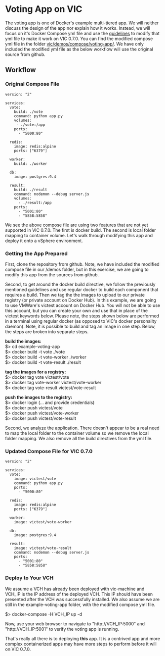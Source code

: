 # Voting App on VIC

The [voting app](https://github.com/docker/example-voting-app) is one of Docker's example multi-tiered app.  We will neither discuss the design of the app nor explain how it works.  Instead, we will focus on it's Docker Compose yml file and use the [guidelines](README.md) to modify that yml file to make it work on VIC 0.7.0.  You can find the modified compose yml file in the folder [vic/demos/compose/voting-app/](../../demos/compose/voting-app).  We have only included the modified yml file as the below workflow will use the original source from github.

## Workflow

### Original Compose File

```
version: "2"

services:
  vote:
    build: ./vote
    command: python app.py
    volumes:
     - ./vote:/app
    ports:
      - "5000:80"

  redis:
    image: redis:alpine
    ports: ["6379"]

  worker:
    build: ./worker

  db:
    image: postgres:9.4

  result:
    build: ./result
    command: nodemon --debug server.js
    volumes:
      - ./result:/app
    ports:
      - "5001:80"
      - "5858:5858"
```

We see the above compose file are using two features that are not yet supported in VIC 0.7.0.  The first is docker build.  The second is local folder mapping to container volume.  Let's walk through modifying this app and deploy it onto a vSphere environment.

### Getting the App Prepared

First, clone the repository from github.  Note, we have included the modified compose file in our /demos folder, but in this exercise, we are going to modify this app from the sources from github.

Second, to get around the docker build directive, we follow the previously mentioned guidelines and use regular docker to build each component that requires a build.  Then we tag the the images to upload to our private registry (or private account on Docker Hub).  In this example, we are going to use VMWare's victest account on Docker Hub.  You will not be able to use this account, but you can create your own and use that in place of the victest keywords below.  Please note, the steps shown below are performed in a terminal using regular docker (as opposed to VIC's docker personality daemon).  Note, it is possible to build and tag an image in one step.  Below, the steps are broken into separate steps.

**build the images:**  
$> cd example-voting-app  
$> docker build -t vote ./vote  
$> docker build -t vote-worker ./worker  
$> docker build -t vote-result ./result  

**tag the images for a registry:**  
$> docker tag vote victest/vote  
$> docker tag vote-worker victest/vote-worker  
$> docker tag vote-result victest/vote-result  

**push the images to the registry:**  
$> docker login (... and provide credentials)  
$> docker push victest/vote  
$> docker push victest/vote-worker  
$> docker push victest/vote-result  

Second, we analyze the application.  There doesn't appear to be a real need to map the local folder to the container volume so we remove the local folder mapping.  We also remove all the build directives from the yml file.

### Updated Compose File for VIC 0.7.0

```
version: "2"

services:
  vote:
    image: victest/vote
    command: python app.py
    ports:
      - "5000:80"

  redis:
    image: redis:alpine
    ports: ["6379"]

  worker:
    image: victest/vote-worker

  db:
    image: postgres:9.4

  result:
    image: victest/vote-result
    command: nodemon --debug server.js
    ports:
      - "5001:80"
      - "5858:5858"
```

### Deploy to Your VCH

We assume a VCH has already been deployed with vic-machine and VCH_IP is the IP address of the deployed VCH.  This IP should have been presented after the VCH was successfully installed.  We also assume we are still in the example-voting-app folder, with the modified compose yml file.

$> docker-compose -H VCH_IP up -d

Now, use your web browser to navigate to "http://VCH_IP:5000" and "http://VCH_IP:5001" to verify the voting app is running.

That's really all there is to deploying **this** app.  It is a contrived app and more complex containerized apps may have more steps to perform before it will on VIC 0.7.0.
